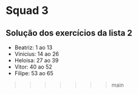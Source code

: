 # Squad 3

## Solução dos exercícios da lista 2

- Beatriz: 1 ao 13
- Vinicius: 14 ao 26
- Heloisa: 27 ao 39
- Vitor: 40 ao 52
- Filipe: 53 ao 65
>>>>>>> main
